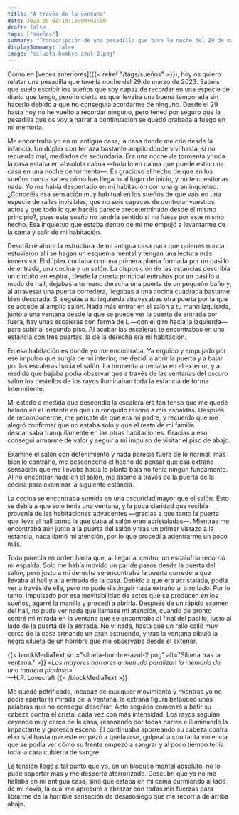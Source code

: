 ```yaml
---
title: "A través de la ventana"
date: 2023-05-02T18:15:00+02:00
draft: false
tags: ["sueños"]
summary: "Transcripción de una pesadilla que tuve la noche del 29 de marzo de 2023."
displaySummary: false
image: "silueta-hombre-azul-2.png"
---
```


Como en [veces anteriores]({{< relref "/tags/sueños" >}}), hoy os quiero relatar una pesadilla que tuve la noche del 29 de marzo de 2023. Sabéis que suelo escribir los sueños que soy capaz de recordar en una especie de diario que tengo, pero lo cierto es que llevaba una buena temporada sin hacerlo debido a que no conseguía acordarme de ninguno. Desde el 29 hasta hoy no he vuelto a recordar ninguno, pero tened por seguro que la pesadilla que os voy a narrar a continuación se quedó grabada a fuego en mi memoria.

Me encontraba yo en mi antigua casa, la casa donde me crie desde la infancia. Un dúplex con terraza bastante amplio donde viví hasta, si no recuerdo mal, mediados de secundaria. Era una noche de tormenta y toda la casa estaba en absoluta calma —todo lo en calma que puede estar una casa en una noche de tormenta—. Es gracioso el hecho de que en los sueños nunca sabes cómo has llegado al lugar de inicio, y no te cuestionas nada. Yo me había despertado en mi habitación con una gran inquietud. ¿Conocéis esa sensación muy habitual en los sueños de que vais en una especie de raíles invisibles, que no sois capaces de controlar vuestros actos y que todo lo que hacéis parece predeterminado desde el mismo principio?, pues este sueño no tendría sentido si no fuese por este mismo hecho. Esa inquietud que estaba dentro de mí me empujó a levantarme de la cama y salir de mi habitación.

Describiré ahora la estructura de mi antigua casa para que quienes nunca estuvieron allí se hagan un esquema mental y tengan una lectura más inmersiva. El dúplex contaba con una primera planta formada por un pasillo de entrada, una cocina y un salón. La disposición de las estancias describía un circuito en espiral, desde la puerta principal entrabas por un pasillo a modo de hall, dejabas a tu mano derecha una puerta de un pequeño baño y, al atravesar una puerta corredera, llegabas a una cocina cuadrada bastante bien decorada. Si seguías a tu izquierda atravesabas otra puerta por la que se accede al amplio salón. Nada más entrar en el salón a tu mano izquierda, junto a una ventana desde la que se puede ver la puerta de entrada por fuera, hay unas escaleras con forma de L —con el giro hacia la izquierda— para subir al segundo piso. Al acabar las escaleras te encontrabas en una estancia con tres puertas, la de la derecha era mi habitación.

En esa habitación es donde yo me encontraba. Ya erguido y empujado por ese impulso que surgía de mi interior, me decidí a abrir la puerta y a bajar por las escaleras hacia el salón. La tormenta arreciaba en el exterior, y a medida que bajaba podía observar que a través de las ventanas del oscuro salón los destellos de los rayos iluminaban toda la estancia de forma intermitente.

Mi estado a medida que descendía la escalera era tan tenso que me quedé helado en el instante en que un ronquido resonó a mis espaldas. Después de recomponerme, me percaté de que era mi padre, y recuerdo que me alegró confirmar que no estaba solo y que el resto de mi familia descansaba tranquilamente en las otras habitaciones. Gracias a eso conseguí armarme de valor y seguir a mi impulso de visitar el piso de abajo.

Examiné el salón con detenimiento y nada parecía fuera de lo normal, más bien lo contrario, me desconcertó el hecho de pensar que esa extraña sensación que me llevaba hacia la planta baja no tenía ningún fundamento. Al no encontrar nada en el salón, me asomé a través de la puerta de la cocina para examinar la siguiente estancia.

La cocina se encontraba sumida en una oscuridad mayor que el salón. Esto se debía a que solo tenía una ventana, y la poca claridad que recibía provenía de las habitaciones adyacentes —gracias a que tanto la puerta que lleva al hall como la que daba al salón eran acristaladas—. Mientras me encontraba aún junto a la puerta del salón y tras un primer vistazo a la estancia, nada llamó mi atención, por lo que procedí a adentrarme un poco más.

Todo parecía en orden hasta que, al llegar al centro, un escalofrío recorrió mi espalda. Solo me había movido un par de pasos desde la puerta del salón, pero justo a mi derecha se encontraba la puerta corredera que llevaba al hall y a la entrada de la casa. Debido a que era acristalada, podía ver a través de ella, pero no pude distinguir nada extraño al otro lado. Por lo tanto, impulsado por esa inevitabilidad de actos que se producen en los sueños, agarré la manilla y procedí a abrirla. Después de un rápido examen del hall, no pude ver nada que llamase mi atención, cuando de pronto centré mi mirada en la ventana que se encontraba al final del pasillo, justo al lado de la puerta de la entrada. No vi nada, hasta que un rallo calló muy cerca de la casa armando un gran estruendo, y tras la ventana dibujó la negra silueta de un hombre que me observaba desde el exterior.

{{< blockMediaText src="silueta-hombre-azul-2.png" alt="Silueta tras la ventana." >}}
<em>«Los mayores horrores a menudo paralizan la memoria de una manera piadosa»</em><br>—H.P. Lovecraft
{{< /blockMediaText >}}

Me quedé petrificado, incapaz de cualquier movimiento y mientras yo no podía apartar la mirada de la ventana, la extraña figura balbuceó unas palabras que no conseguí descifrar. Acto seguido comenzó a batir su cabeza contra el cristal cada vez con más intensidad. Los rayos seguían cayendo muy cerca de la casa, resonando por todas partes e iluminando la impactante y grotesca escena.  Él continuaba aporreando su cabeza contra el cristal hasta que este empezó a quebrarse, golpeaba con tanta violencia que se podía ver cómo su frente empezó a sangrar y al poco tiempo tenía toda la cara cubierta de sangre.

La tensión llegó a tal punto que yo, en un bloqueo mental absoluto, no lo pude soportar más y me desperté aterrorizado. Descubrí que ya no me hallaba en mi antigua casa, sino que estaba en mi cama durmiendo al lado de mi novia, la cual me apresuré a abrazar con todas mis fuerzas para librarme de la horrible sensación de desasosiego que me recorría de arriba abajo.
